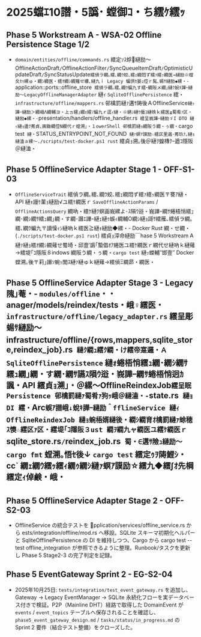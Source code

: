 ﻿# 2025蟷ｴ10譛・5譌･ 螳御ｺ・ち繧ｹ繧ｯ

## Phase 5 Workstream A - WSA-02 Offline Persistence Stage 1/2
- `domain/entities/offline/commands.rs` 繧定ｿｽ蜉縺励～OfflineActionDraft` / `OfflineActionFilter` / `SyncQueueItemDraft` / `OptimisticUpdateDraft` / `SyncStatusUpdate` 繧偵ラ繝｡繧､繝ｳ蛟､繧ｪ繝悶ず繧ｧ繧ｯ繝医→縺励※螳夂ｾｩ縲ゅ・繝ｼ繝医・繧ｵ繝ｼ繝薙せ螻､縺九ｉ Legacy 蝙倶ｾ晏ｭ倥ｒ髯､蜴ｻ縺励◆縲・- `application::ports::offline_store` 繧偵ラ繝｡繧､繝ｳ蝙九す繧ｰ繝阪メ繝｣縺ｸ蛻ｷ譁ｰ縺励～LegacyOfflineManagerAdapter` 縺ｨ `SqliteOfflinePersistence` 繧・`infrastructure/offline/mappers.rs` 邨檎罰縺ｧ遘ｻ陦後ＡOfflineService` 縺ｯ譁ｰ縺励＞繝峨Λ繝輔ヨ・上ヵ繧｣繝ｫ繧ｿ蝙九ｒ逕ｨ縺・※蜻ｼ縺ｳ蜃ｺ縺帙ｋ繧医≧蜀肴ｧ区・縺励◆縲・- `presentation/handlers/offline_handler.rs` 繧呈峩譁ｰ縺励ゞI DTO 縺ｨ縺ｮ逶ｸ莠貞､画鋤繝倥Ν繝代ｒ螳溯｣・１owerShell 邨檎罰縺ｮ繝阪う繝・ぅ繝・`cargo test` 縺・`STATUS_ENTRYPOINT_NOT_FOUND` 縺ｧ螟ｱ謨励☆繧区里遏･莠玖ｱ｡縺ｮ縺溘ａ縲～./scripts/test-docker.ps1 rust` 繧貞ｮ溯｡後＠縺ｦ蝗槫ｸｰ遒ｺ隱阪＠縺溘・
## Phase 5 OfflineService Adapter Stage 1 - OFF-S1-03
- `OfflineServiceTrait` 繧偵ラ繝｡繧､繝ｳ蛟､繧ｪ繝悶ず繧ｧ繧ｯ繝医〒謇ｱ縺・API 縺ｫ謾ｹ菫ｮ縺励√ユ繧ｹ繝医ｒ `SaveOfflineActionParams` / `OfflineActionsQuery` 繝吶・繧ｹ縺ｸ螟画峩縲よ･ｽ隕ｳ逧・峩譁ｰ繝ｻ蜷梧悄繧ｭ繝･繝ｼ繝ｻ繧ｭ繝｣繝・す繝･譖ｴ譁ｰ縺ｪ縺ｩ蜈ｨ繝輔Ο繝ｼ縺ｮ謌ｻ繧雁､繧偵ラ繝｡繧､繝ｳ蝙九〒讀懆ｨｼ縺吶ｋ繧医≧縺ｫ縺励◆縲・- Docker Rust 繝・せ繝・(`./scripts/test-docker.ps1 rust`) 繧貞ｮ滓命縺励￣hase 5 Workstream A 縺ｧ縺ｮ繧ｵ繝ｼ繝薙せ蜀埼・邱壹′譌｢蟄倡ｵｱ蜷医ユ繧ｹ繝医ｒ繝代せ縺吶ｋ縺薙→繧堤｢ｺ隱阪８indows 繝阪う繝・ぅ繝・`cargo test` 縺ｯ蠑輔″邯壹″ Docker 螳溯｡後〒莉｣譖ｿ蜿ｯ閭ｽ縺ｧ縺ゅｋ縺薙→繧偵Ξ繝昴・繝医・
## Phase 5 OfflineService Adapter Stage 3 - Legacy 隗｣菴・- `modules/offline`・・anager/models/reindex/tests・峨♀繧医・ `infrastructure/offline/legacy_adapter.rs` 繧呈彫蜴ｻ縺励～infrastructure/offline/{rows,mappers,sqlite_store,reindex_job}.rs` 縺ｸ繝ｭ繧ｸ繝・け繧帝寔邏・ＡSqliteOfflinePersistence` 縺ｫ蜷梧悄繧ｭ繝･繝ｼ繝ｻ繧ｭ繝｣繝・す繝･繝ｻ讌ｽ隕ｳ逧・峩譁ｰ繝ｻ蜷梧悄迥ｶ諷・API 繧貞ｮ溯｣・＠縲～OfflineReindexJob` 繧呈眠 Persistence 邨檎罰縺ｧ蜀肴ｧ狗ｯ峨＠縺溘・- `state.rs` 縺ｮ DI 繧・`Arc<SqliteOfflinePersistence>` 蜈ｱ譛峨↓蛻ｷ譁ｰ縺励＾fflineService 縺ｨ OfflineReindexJob 縺ｮ蜿梧婿縺後・繝ｼ繝育ｵ檎罰縺ｧ蜍穂ｽ懊☆繧区ｧ区・繧堤｢ｺ隱阪３ust 繝ｦ繝九ャ繝医ユ繧ｹ繝医ｒ `sqlite_store.rs` / `reindex_job.rs` 蜀・∈遘ｻ險ｭ縺励～cargo fmt` 螳溯｡悟ｾ後↓ `cargo test` 繧定ｩｦ陦鯉ｼ・cc` 繝ｪ繝ｳ繧ｯ繧ｨ繝ｩ繝ｼ縺ｧ螟ｱ謨励☆繧九◆繧∫ｵ先棡繧定ｨ倬鹸・峨・
## Phase 5 OfflineService Adapter Stage 2 - OFF-S2-03
- OfflineService の統合テストを pplication/services/offline_service.rs から 	ests/integration/offline/mod.rs へ移設。SQLite スキーマ初期化ヘルパーと SqliteOfflinePersistence の DI を維持しつつ、Cargo から cargo test --test offline_integration が参照できるように整理。Runbook/タスクを更新し Phase 5 Stage2-3 の完了判定を記録。

## Phase 5 EventGateway Sprint 2 - EG-S2-04
- 2025年10月25日: `tests/integration/test_event_gateway.rs` を追加し、Gateway → Legacy EventManager → SQLite 永続化フローを実データベース付きで検証。P2P（Mainline DHT）経路で取得した DomainEvent が `events` / `event_topics` テーブルへ保存されることを確認し、`phase5_event_gateway_design.md` / `tasks/status/in_progress.md` の Sprint 2 要件（結合テスト整備）をクローズした。

